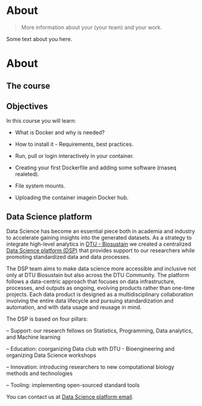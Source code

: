 # About

> More information about your (your team) and your work.

Some text about you here.
# About

## The course 

## Objectives

In this course you will learn:

- What is Docker and why is needed?
 
- How to install it - Requirements, best practices.
 
- Run, pull or login interactively in your container.
 
- Creating your first Dockerfile and adding some software (rnaseq realeted).
 
- File system mounts.
 
- Uploading the container imagein Docker hub.

## Data Science platform

Data Science has become an essential piece both in academia and industry to accelerate gaining insights into the generated datasets. As a strategy to integrate high-level analytics in [DTU - Biosustain](https://www.biosustain.dtu.dk/) we created a centralized [Data Science platform (DSP)](https://www.biosustain.dtu.dk/technologies/informatics/data-science-platform) that provides support to our researchers while promoting standardized data and data processes.

The DSP team aims to make data science more accessible and inclusive not only at DTU Biosustain but also across the DTU Community. The platform follows a data-centric approach that focuses on data infrastructure, processes, and outputs as ongoing, evolving products rather than one-time projects. Each data product is designed as a multidisciplinary collaboration involving the entire data lifecycle and pursuing standardization and automation, and with data usage and reusage in mind. 

The DSP is based on four pillars: 

– Support: our research fellows on Statistics, Programming, Data analytics, and Machine learning

– Education: coorganizing Data club with DTU - Bioengineering and organizing Data Science workshops

– Innovation: introducing researchers to new computational biology methods and technologies  

– Tooling: implementing open-sourced standard tools 

You can contact us at [Data Science platform email](mailto:datascience@biosustain.dtu.dk).